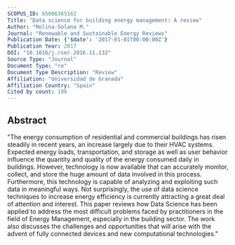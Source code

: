 ```yaml
---
SCOPUS_ID: 85006365162
Title: "Data science for building energy management: A review"
Author: "Molina-Solana M."
Journal: "Renewable and Sustainable Energy Reviews"
Publication Date: {'$date': '2017-01-01T00:00:00Z'}
Publication Year: 2017
DOI: "10.1016/j.rser.2016.11.132"
Source Type: "Journal"
Document Type: "re"
Document Type Description: "Review"
Affiliation: "Universidad de Granada"
Affiliation Country: "Spain"
Cited by count: 196
---
```


## Abstract
"The energy consumption of residential and commercial buildings has risen steadily in recent years, an increase largely due to their HVAC systems. Expected energy loads, transportation, and storage as well as user behavior influence the quantity and quality of the energy consumed daily in buildings. However, technology is now available that can accurately monitor, collect, and store the huge amount of data involved in this process. Furthermore, this technology is capable of analyzing and exploiting such data in meaningful ways. Not surprisingly, the use of data science techniques to increase energy efficiency is currently attracting a great deal of attention and interest. This paper reviews how Data Science has been applied to address the most difficult problems faced by practitioners in the field of Energy Management, especially in the building sector. The work also discusses the challenges and opportunities that will arise with the advent of fully connected devices and new computational technologies."
